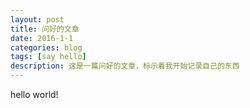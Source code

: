 ```yaml
---
layout: post
title: 问好的文章
date: 2016-1-1
categories: blog
tags: [say hello]
description: 这是一篇问好的文章，标示着我开始记录自己的东西
---
```

hello world!
